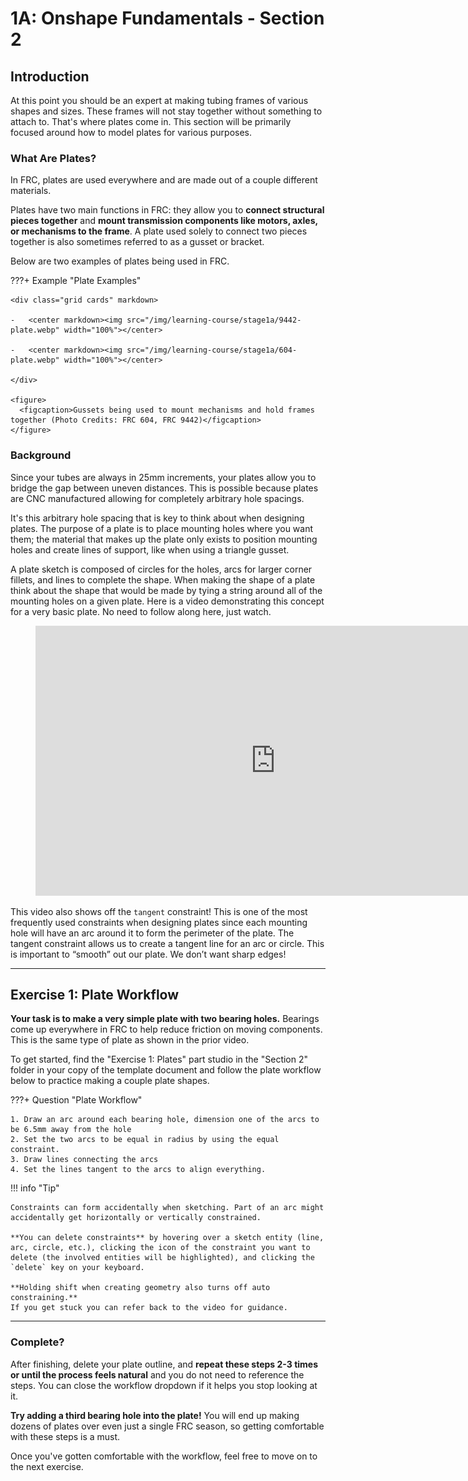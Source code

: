 # 1A: Onshape Fundamentals - Section 2
## Introduction

At this point you should be an expert at making tubing frames of various shapes and sizes. These frames will not stay together without something to attach to. That's where plates come in. This section will be primarily focused around how to model plates for various purposes.

### What Are Plates?

In FRC, plates are used everywhere and are made out of a couple different materials.

Plates have two main functions in FRC: they allow you to **connect structural pieces together** and **mount transmission components like motors, axles, or mechanisms to the frame**. A plate used solely to connect two pieces together is also sometimes referred to as a gusset or bracket. 

Below are two examples of plates being used in FRC.

???+ Example "Plate Examples"

    <div class="grid cards" markdown>

    -   <center markdown><img src="/img/learning-course/stage1a/9442-plate.webp" width="100%"></center>

    -   <center markdown><img src="/img/learning-course/stage1a/604-plate.webp" width="100%"></center>

    </div>

    <figure>
      <figcaption>Gussets being used to mount mechanisms and hold frames together (Photo Credits: FRC 604, FRC 9442)</figcaption>
    </figure>



### Background

Since your tubes are always in 25mm increments, your plates allow you to bridge the gap between uneven distances. This is possible because plates are CNC manufactured allowing for completely arbitrary hole spacings.

It's this arbitrary hole spacing that is key to think about when designing plates. The purpose of a plate is to place mounting holes where you want them; the material that makes up the plate only exists to position mounting holes and create lines of support, like when using a triangle gusset.

A plate sketch is composed of circles for the holes, arcs for larger corner fillets, and lines to complete the shape. When making the shape of a plate think about the shape that would be made by tying a string around all of the mounting holes on a given plate. Here is a video demonstrating this concept for a very basic plate. No need to follow along here, just watch.

<figure>
    <iframe width="768" height="432" src="https://www.youtube.com/embed/mXzX9wmipV8" title="YouTube video player" frameborder="0" allow="accelerometer; autoplay; clipboard-write; encrypted-media; gyroscope; picture-in-picture; web-share" allowfullscreen></iframe>
</figure>

This video also shows off the `tangent` constraint! This is one of the most frequently used constraints when designing plates since each mounting hole will have an arc around it to form the perimeter of the plate. The tangent constraint allows us to create a tangent line for an arc or circle. This is important to “smooth” out our plate. We don’t want sharp edges!

---

## Exercise 1: Plate Workflow

**Your task is to make a very simple plate with two bearing holes.** Bearings come up everywhere in FRC to help reduce friction on moving components. This is the same type of plate as shown in the prior video.

To get started, find the "Exercise 1: Plates" part studio in the "Section 2" folder in your copy of the template document and follow the plate workflow below to practice making a couple plate shapes.

???+ Question "Plate Workflow"

    1. Draw an arc around each bearing hole, dimension one of the arcs to be 6.5mm away from the hole 
    2. Set the two arcs to be equal in radius by using the equal constraint.
    3. Draw lines connecting the arcs
    4. Set the lines tangent to the arcs to align everything.

!!! info "Tip"

    Constraints can form accidentally when sketching. Part of an arc might accidentally get horizontally or vertically constrained.
    
    **You can delete constraints** by hovering over a sketch entity (line, arc, circle, etc.), clicking the icon of the constraint you want to delete (the involved entities will be highlighted), and clicking the `delete` key on your keyboard.
    
    **Holding shift when creating geometry also turns off auto constraining.** 
    If you get stuck you can refer back to the video for guidance.

---

### Complete?

After finishing, delete your plate outline, and **repeat these steps 2-3 times or until the process feels natural** and you do not need to reference the steps. You can close the workflow dropdown if it helps you stop looking at it.

**Try adding a third bearing hole into the plate!** You will end up making dozens of plates over even just a single FRC season, so getting comfortable with these steps is a must.

Once you've gotten comfortable with the workflow, feel free to move on to the next exercise.

<br>

